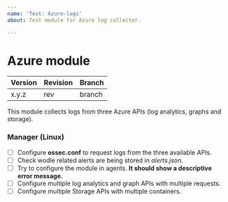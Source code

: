```yaml
---
name: 'Test: Azure-logs'
about: Test module for Azure log collector.

---
```


# Azure module

| Version | Revision | Branch |
| --- | --- | --- |
| x.y.z | rev | branch |

This module collects logs from three Azure APIs (log analytics, graphs and storage).

### Manager (Linux)

- [ ] Configure **ossec.conf** to request logs from the three available APIs.
- [ ] Check wodle related alerts are being stored in *alerts.json*.
- [ ] Try to configure the module in agents. **It should show a descriptive error message.**
- [ ] Configure multiple log analytics and graph APIs with multiple requests.
- [ ] Configure multiple Storage APIs with multiple containers.
